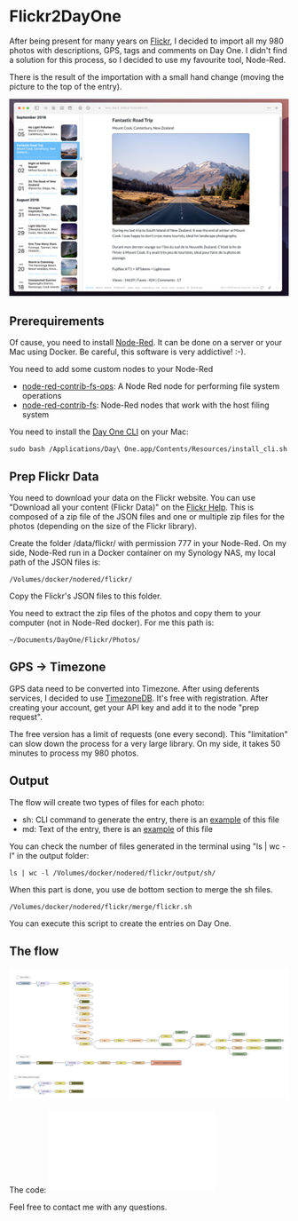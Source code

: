 # Flickr2DayOne

After being present for many years on [Flickr](https://www.flickr.com/photos/lucas3d), I decided to import all my 980 photos with descriptions, GPS, tags and comments on Day One. I didn't find a solution for this process, so I decided to use my favourite tool, Node-Red.
 
There is the result of the importation with a small hand change (moving the picture to the top of the entry).

![DayOne](DayOne.png)

## Prerequirements

Of cause, you need to install [Node-Red](https://nodered.org). It can be done on a server or your Mac using Docker. Be careful, this software is very addictive! :-).

You need to add some custom nodes to your Node-Red

* [node-red-contrib-fs-ops](https://flows.nodered.org/node/node-red-contrib-fs-ops): A Node Red node for performing file system operations
* [node-red-contrib-fs](https://flows.nodered.org/node/node-red-contrib-fs): Node-Red nodes that work with the host filing system

You need to install the [Day One CLI](https://dayoneapp.com/guides/tips-and-tutorials/command-line-interface-cli/) on your Mac:
```
sudo bash /Applications/Day\ One.app/Contents/Resources/install_cli.sh
```
## Prep Flickr Data

You need to download your data on the Flickr website. You can use "Download all your content (Flickr Data)" on the [Flickr Help](https://www.flickrhelp.com/hc/en-us/articles/4404079675156-Downloading-content-from-Flickr). This is composed of a zip file of the JSON files and one or multiple zip files for the photos (depending on the size of the Flickr library).

Create the folder /data/flickr/ with permission 777 in your Node-Red.
On my side, Node-Red run in a Docker container on my Synology NAS, my local path of the JSON files is:
```
/Volumes/docker/nodered/flickr/
```
Copy the Flickr's JSON files to this folder.

You need to extract the zip files of the photos and copy them to your computer (not in Node-Red docker).
For me this path is:
```
~/Documents/DayOne/Flickr/Photos/
```

## GPS -> Timezone

GPS data need to be converted into Timezone. After using deferents services, I decided to use [TimezoneDB](https://timezonedb.com/register]). It's free with registration. After creating your account, get your API key and add it to the node "prep request".

The free version has a limit of requests (one every second). This "limitation" can slow down the process for a very large library. On my side, it takes 50 minutes to process my 980 photos. 

## Output

The flow will create two types of files for each photo:
* sh: CLI command to generate the entry, there is an [example](photo_4481220450_example.sh) of this file 
* md: Text of the entry, there is an [example](photo_4481220450_example.md) of this file 

You can check the number of files generated in the terminal using "ls | wc -l" in the output folder: 
```
ls | wc -l /Volumes/docker/nodered/flickr/output/sh/
```
When this part is done, you use de bottom section to merge the sh files.
```
/Volumes/docker/nodered/flickr/merge/flickr.sh
```
You can execute this script to create the entries on Day One.

## The flow

![Flickr2DayOne Flow](Flickr2DayOne_flow.png)

The code: ![Flickr2DayOne Json](Flickr2DayOne.json)

Feel free to contact me with any questions.
